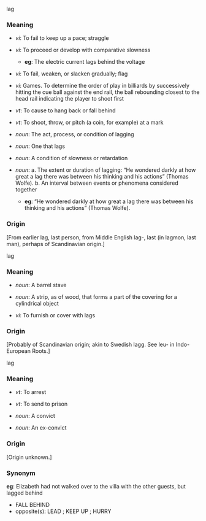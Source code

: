 lag
### Meaning
+ _vi_: To fail to keep up a pace; straggle
+ _vi_: To proceed or develop with comparative slowness
    + __eg__: The electric current lags behind the voltage
+ _vi_: To fail, weaken, or slacken gradually; flag
+ _vi_: Games. To determine the order of play in billiards by successively hitting the cue ball against the end rail, the ball rebounding closest to the head rail indicating the player to shoot first
+ _vt_: To cause to hang back or fall behind
+ _vt_: To shoot, throw, or pitch (a coin, for example) at a mark

+ _noun_: The act, process, or condition of lagging
+ _noun_: One that lags
+ _noun_: A condition of slowness or retardation
+ _noun_:
   a. The extent or duration of lagging: “He wondered darkly at how great a lag there was between his thinking and his actions” (Thomas Wolfe).
   b. An interval between events or phenomena considered together
    + __eg__: “He wondered darkly at how great a lag there was between his thinking and his actions” (Thomas Wolfe).

### Origin

[From earlier lag, last person, from Middle English lag-, last (in lagmon, last man), perhaps of Scandinavian origin.]

lag
### Meaning
+ _noun_: A barrel stave
+ _noun_: A strip, as of wood, that forms a part of the covering for a cylindrical object

+ _vi_: To furnish or cover with lags

### Origin

[Probably of Scandinavian origin; akin to Swedish lagg. See leu- in Indo-European Roots.]

lag
### Meaning
+ _vt_: To arrest
+ _vt_: To send to prison

+ _noun_: A convict
+ _noun_: An ex-convict

### Origin

[Origin unknown.]

### Synonym

__eg__: Elizabeth had not walked over to the villa with the other guests, but lagged behind

+ FALL BEHIND
+ opposite(s): LEAD ; KEEP UP ; HURRY



